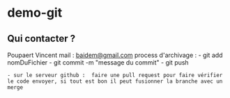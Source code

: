 # demo-git

## Qui contacter ?

Poupaert Vincent
mail : baidem@gmail.com
process d'archivage : 
    - git add nomDuFichier
    - git commit -m "message du commit"
    - git push
    
    - sur le serveur github :  faire une pull request pour faire vérifier le code envoyer, si tout est bon il peut fusionner la branche avec un merge

